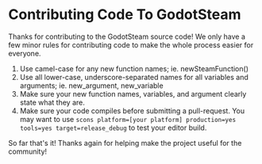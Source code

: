 # Contributing Code To GodotSteam

Thanks for contributing to the GodotSteam source code! We only have a few minor rules for contributing code to make the whole process easier for everyone.

1. Use camel-case for any new function names; ie. newSteamFunction()
2. Use all lower-case, underscore-separated names for all variables and arguments; ie. new_argument, new_variable
3. Make sure your new function names, variables, and argument clearly state what they are.
4. Make sure your code compiles before submitting a pull-request.  You may want to use `scons platform=[your platform] production=yes tools=yes target=release_debug` to test your editor build.

So far that's it!  Thanks again for helping make the project useful for the community!
